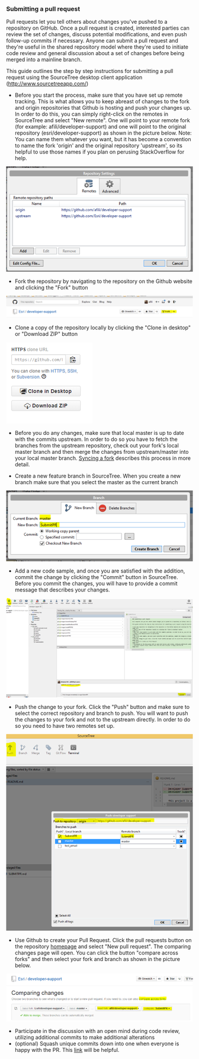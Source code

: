 ### Submitting a pull request

Pull requests let you tell others about changes you've pushed to a repository on GitHub. Once a pull request is created, interested parties can review the set of changes, discuss potential modifications, and even push follow-up commits if necessary. Anyone can submit a pull request and they're useful in the shared repository model where they're used to initiate code review and general discussion about a set of changes before being merged into a mainline branch.

This guide outlines the step by step instructions for submitting a pull request using the SourceTree desktop client application (http://www.sourcetreeapp.com/) 

* Before you start the process, make sure that you have set up remote tracking. This is what allows you to keep abreast of changes to the fork and origin repositories that Github is hosting and push your changes up. In order to do this, you can simply right-click on the remotes in SourceTree and select "New remote". One will point to your remote fork (for example: afili/developer-support) and one will point to the original repository (esri/developer-support) as shown in the picture below. Note: You can name them whatever you want, but it has become a convention to name the fork 'origin' and the original repository 'upstream', so its helpful to use those names if you plan on perusing StackOverflow for help.

![alt text](images/remotes.PNG "Fork")

* Fork the repository by navigating to the repository on the Github website and clicking the "Fork" button

![alt text](images/fork.PNG "Fork")


* Clone a copy of the repository locally by clicking the "Clone in desktop" or "Download ZIP" button

![alt text](images/cloneInDesktop.PNG "Clone in desktop")

* Before you do any changes, make sure that local master is up to date with the commits upstream. In order to do so you have to fetch the branches from the upstream repository, check out your fork's local master branch and then merge the changes from upstream/master into your local master branch. [Syncing a fork](https://help.github.com/articles/syncing-a-fork/) describes this process in more detail. 


* Create a new feature branch in SourceTree. When you create a new branch make sure that you select the master as the current branch 

![alt text](images/createNewBranch.PNG "Create new branch")

* Add a new code sample, and once you are satisfied with the addition, commit the change by clicking the "Commit" button in SourceTree. Before you commit the changes, you will have to provide a commit message that describes your changes.

![alt text](images/commit.PNG "Commit")

* Push the change to your fork. Click the "Push" button and make sure to select the correct repository and branch to push. You will want to push the changes to your fork and not to the upstream directly. In order to do so you need to have two remotes set up. 

![alt text](images/push.PNG "Push")

* Use Github to create your Pull Request. Click the pull requests button on the repository [homepage](https://github.com/esri/developer-support/) and select "New pull request". The comparing changes page will open. You can click the button "compare across forks" and then select your fork and branch as shown in the picture below.

![alt text](images/createPR.PNG "Create pull request")

* Participate in the discussion with an open mind during code review, utilizing additional commits to make additional alterations
* (optional) Squash unique commits down into one when everyone is happy with the PR. This [link](http://gitready.com/advanced/2009/02/10/squashing-commits-with-rebase.html) will be helpful.
